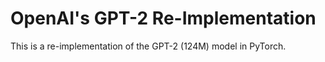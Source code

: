 # OpenAI's GPT-2 Re-Implementation

This is a re-implementation of the GPT-2 (124M) model in PyTorch. 